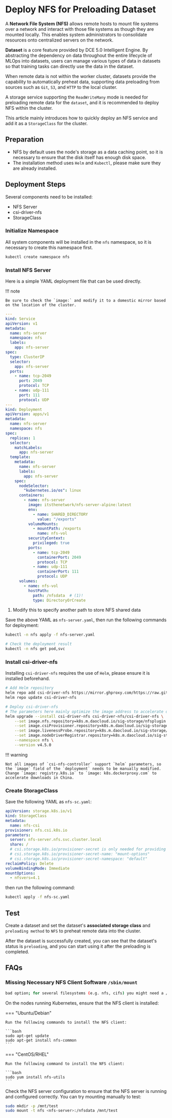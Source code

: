 # Deploy NFS for Preloading Dataset

A **Network File System (NFS)** allows remote hosts to mount file systems over a network and
interact with those file systems as though they are mounted locally. This enables
system administrators to consolidate resources onto centralized servers on the network.

**Dataset** is a core feature provided by DCE 5.0 Intelligent Engine.
By abstracting the dependency on data throughout the entire lifecycle of MLOps
into datasets, users can manage various types of data in datasets so that
training tasks can directly use the data in the dataset.

When remote data is not within the worker cluster, datasets provide the capability
to automatically preheat data, supporting data preloading from sources such as
`Git`, `S3`, and `HTTP` to the local cluster.

A storage service supporting the `ReadWriteMany` mode is needed for preloading
remote data for the `dataset`, and it is recommended to deploy NFS within the cluster.

This article mainly introduces how to quickly deploy an NFS service and add it as a
`StorageClass` for the cluster.

## Preparation

* NFS by default uses the node's storage as a data caching point,
  so it is necessary to ensure that the disk itself has enough disk space.
* The installation method uses `Helm` and `Kubectl`, please make sure they are already installed.

## Deployment Steps

Several components need to be installed:

* NFS Server
* csi-driver-nfs
* StorageClass

### Initialize Namespace

All system components will be installed in the `nfs` namespace,
so it is necessary to create this namespace first.

```bash
kubectl create namespace nfs
```

### Install NFS Server

Here is a simple YAML deployment file that can be used directly.

!!! note

    Be sure to check the `image:` and modify it to a domestic mirror based on the location of the cluster.

```yaml title="nfs-server.yaml"
---
kind: Service
apiVersion: v1
metadata:
  name: nfs-server
  namespace: nfs
  labels:
    app: nfs-server
spec:
  type: ClusterIP
  selector:
    app: nfs-server
  ports:
    - name: tcp-2049
      port: 2049
      protocol: TCP
    - name: udp-111
      port: 111
      protocol: UDP
---
kind: Deployment
apiVersion: apps/v1
metadata:
  name: nfs-server
  namespace: nfs
spec:
  replicas: 1
  selector:
    matchLabels:
      app: nfs-server
  template:
    metadata:
      name: nfs-server
      labels:
        app: nfs-server
    spec:
      nodeSelector:
        "kubernetes.io/os": linux
      containers:
        - name: nfs-server
          image: itsthenetwork/nfs-server-alpine:latest
          env:
            - name: SHARED_DIRECTORY
              value: "/exports"
          volumeMounts:
            - mountPath: /exports
              name: nfs-vol
          securityContext:
            privileged: true
          ports:
            - name: tcp-2049
              containerPort: 2049
              protocol: TCP
            - name: udp-111
              containerPort: 111
              protocol: UDP
      volumes:
        - name: nfs-vol
          hostPath:
            path: /nfsdata  # (1)!
            type: DirectoryOrCreate
```

1. Modify this to specify another path to store NFS shared data

Save the above YAML as `nfs-server.yaml`, then run the following commands for deployment:

```bash
kubectl -n nfs apply -f nfs-server.yaml

# Check the deployment result
kubectl -n nfs get pod,svc
```

### Install csi-driver-nfs

Installing `csi-driver-nfs` requires the use of `Helm`, please ensure it is installed beforehand.

```bash
# Add Helm repository
helm repo add csi-driver-nfs https://mirror.ghproxy.com/https://raw.githubusercontent.com/kubernetes-csi/csi-driver-nfs/master/charts
helm repo update csi-driver-nfs

# Deploy csi-driver-nfs
# The parameters here mainly optimize the image address to accelerate downloads in China
helm upgrade --install csi-driver-nfs csi-driver-nfs/csi-driver-nfs \
    --set image.nfs.repository=k8s.m.daocloud.io/sig-storage/nfsplugin \
    --set image.csiProvisioner.repository=k8s.m.daocloud.io/sig-storage/csi-provisioner \
    --set image.livenessProbe.repository=k8s.m.daocloud.io/sig-storage/livenessprobe \
    --set image.nodeDriverRegistrar.repository=k8s.m.daocloud.io/sig-storage/csi-node-driver-registrar \
    --namespace nfs \
    --version v4.5.0
```

!!! warning

    Not all images of `csi-nfs-controller` support `helm` parameters, so the `image` field of the `deployment` needs to be manually modified.
    Change `image: registry.k8s.io` to `image: k8s.dockerproxy.com` to accelerate downloads in China.

### Create StorageClass

Save the following YAML as `nfs-sc.yaml`:

```yaml title="nfs-sc.yaml"
apiVersion: storage.k8s.io/v1
kind: StorageClass
metadata:
  name: nfs-csi
provisioner: nfs.csi.k8s.io
parameters:
  server: nfs-server.nfs.svc.cluster.local
  share: /
  # csi.storage.k8s.io/provisioner-secret is only needed for providing mountOptions in DeleteVolume
  # csi.storage.k8s.io/provisioner-secret-name: "mount-options"
  # csi.storage.k8s.io/provisioner-secret-namespace: "default"
reclaimPolicy: Delete
volumeBindingMode: Immediate
mountOptions:
  - nfsvers=4.1
```

then run the following command:

```bash
kubectl apply -f nfs-sc.yaml
```

## Test

Create a dataset and set the dataset's **associated storage class** and
`preloading method` to `NFS` to preheat remote data into the cluster.

After the dataset is successfully created, you can see that the dataset's status is `preloading`,
and you can start using it after the preloading is completed.

## FAQs

### Missing Necessary NFS Client Software `/sbin/mount`

```bash
bad option; for several filesystems (e.g. nfs, cifs) you might need a /sbin/mount.<type> helper program.
```

On the nodes running Kubernetes, ensure that the NFS client is installed:

=== "Ubuntu/Debian"

    Run the following commands to install the NFS client:

    ```bash
    sudo apt-get update
    sudo apt-get install nfs-common
    ```

=== "CentOS/RHEL"

    Run the following command to install the NFS client:

    ```bash
    sudo yum install nfs-utils
    ```

Check the NFS server configuration to ensure that the NFS server is running
and configured correctly. You can try mounting manually to test:

```bash
sudo mkdir -p /mnt/test
sudo mount -t nfs <nfs-server>:/nfsdata /mnt/test
```
